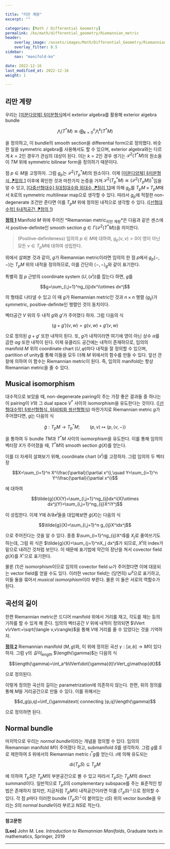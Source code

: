 ```yaml
---

title: "리만 계량"
excerpt: ""

categories: [Math / Differential Geometry]
permalink: /ko/math/differential_geometry/Riemannian_metric
header:
    overlay_image: /assets/images/Math/Differential_Geometry/Riemannian_metric.png
    overlay_filter: 0.5
sidebar: 
    nav: "manifold-ko"

date: 2022-12-16
last_modified_at: 2022-12-16
weight: 1

---
```


## 리만 계량

우리는 [\[미분다양체\] §미분형식](/ko/math/manifold/differential_forms)에서 exterior algebra를 활용해 exterior algebra bundle

$$\bigwedge\nolimits(T^\ast M)\cong\bigoplus_{k=0}^n\bigwedge\nolimits^k(T^\ast M)$$

을 정의하고, 이 bundle의 smooth section을 differential form으로 정의했다. 비슷한 일을 symmetric algebra를 사용해서도 할 수 있으며, exterior algebra와는 다르게 $k=2$인 경우가 관심의 대상이 된다. 이는 $k=2$인 경우 생기는 $\mathcal{S}^2(T^\ast M)$의 원소들이 $TM$ 위에 symmetric bilinear form을 정의하기 때문이다. 

점 $p\in M$을 고정하자. 그럼 $g_p$는 $\mathcal{S}^2(T^\ast_pM)$의 원소이다. 이제 [\[미분다양체\] §미분형식, ⁋정의 1](/ko/math/manifold/differential_forms#df1) 이후에 확인한 것과 마찬가지 논증을 거쳐 $\mathcal{S}^2(T^\ast_pM)\cong(\mathcal{S}^2(T_pM))^\ast$임을 알 수 있고, [\[다중선형대수\] §대칭대수와 외대수, ⁋정리 13](/ko/math/multilinear_algebra/symmetric_and_exterior_algebras#thm13)에 의해 $g_p$를 $T_pM\times T_pM$에서 $\mathbb{R}$로의 symmetric multilinear map으로 생각할 수 있다. 따라서 $g_p$에 적절한 non-degenerate 조건만 준다면 이를 $T_pM$ 위에 정의된 내적으로 생각할 수 있다. ([\[선형대수학\] §내적공간, ⁋정의 1](/ko/math/linear_algebra/inner_product_spaces))

<div class="definition" markdown="1">

<ins id="df1">**정의 1**</ins> Manifold $M$ 위에 주어진 *Riemannian metric<sub>리만 계량</sub>*은 다음과 같은 센스에서 positive-definite인 smooth section $g\in\Gamma(\mathcal{S}^2(T^\ast M))$을 의미한다.

> (Positive-definiteness) 임의의 $p\in M$에 대하여, $g_p(v,v)>0$이 영이 아닌 모든 $v\in T_pM$에 대하여 성립한다.

</div>

위에서 살펴본 것과 같이, $g$가 Riemannian metric이라면 임의의 한 점 $p$에서 $g_p(-,-)$는 $T_pM$ 위의 내적을 정의하므로, 이를 간단히 $\langle -,-\rangle_g$와 같이 표기한다. 

특별히 점 $p$ 근방의 coordinate system $(U,(x^i))$를 잡는다 하면, $g$를

$$g=\sum_{i,j=1}^ng_{ij}dx^i\otimes dx^j$$

의 형태로 나타낼 수 있고 이 때 $g$가 Riemannian metric인 것과 $n\times n$ 행렬 $(g_{ij})$가 symmetric, positive-definite인 행렬인 것이 동치이다.

벡터공간 $V$ 위의 두 내적 $g$와 $g'$가 주어졌다 하자. 그럼 다음의 식

$$(g+g')(v,w)=g(v,w)+g'(v,w)$$

으로 정의된 $g+g'$ 또한 내적이 된다. 또, $g$가 내적이라면 여기에 영이 아닌 상수 $\alpha$를 곱한 $\alpha g$ 또한 내적이 된다. 이제 유클리드 공간에는 내적이 존재하므로, 임의의 manifold $M$ 위의 coordinate chart $(U,\varphi)$마다 내적을 잘 정의할 수 있으며, partition of unity를 통해 이들을 모두 더해 $M$ 위에서의 함수를 만들 수 있다. 앞선 관찰에 의하여 이 함수는 Riemannian metric이 된다. 즉, 임의의 manifold는 항상 Riemannian metric을 줄 수 있다.

## Musical isomorphism

대수적으로 보았을 때, non-degenerate pairing이 주는 가장 좋은 결과들 중 하나는 이 pairing이 $V$와 그 dual space $V^\ast$ 사이의 isomorphism을 유도한다는 것이다. ([\[선형대수학\] §쌍선형형식, §§비퇴화 쌍선형형식](/ko/math/linear_algebra/bilinear_form#비퇴화-쌍선형형식)) 마찬가지로 Riemannian metric $g$가 주어졌다면, $g$는 다음의 식

$$\tilde{g}:T_pM\rightarrow T_p^\ast M;\qquad(p,v)\mapsto (p,\langle v,-\rangle)\tag{1}$$

을 통하여 두 bundle $TM$과 $T^\ast M$ 사이의 isomorphism을 유도한다. 이를 통해 임의의 벡터장 $X$가 주어졌을 때, $T^\ast M$의 smooth section $\tilde{g}(X)$를 얻는다.

이를 더 자세히 살펴보기 위해, coordinate chart $(x^i)$를 고정하자. 그럼 임의의 두 벡터장

$$X=\sum_{i=1}^n X^i\frac{\partial}{\partial x^i},\quad Y=\sum_{i=1}^n Y^i\frac{\partial}{\partial x^i}$$

에 대하여

$$\tilde{g}(X)(Y)=\sum_{i,j=1}^ng_{ij}dx^i(X)\otimes dx^j(Y)=\sum_{i,j=1}^ng_{ij}X^iY^j$$

이 성립한다. 이제 $Y$에 $\partial/\partial x^j$들을 대입해보면 $\tilde{g}(X)$는 다음의 식

$$\tilde{g}(X)=\sum_{i,j=1}^n g_{ij}X^idx^j$$

으로 주어진다는 것을 알 수 있다. 종종 $\sum_{i=1}^ng_{ij}X^i$를 $X_j$로 줄여쓰기도 하는데, 그럼 위 식은 $\tilde{g}(X)=\sum_{j=1}^nX_j dx^j$가 되므로, $X^i$의 index가 밑으로 내려간 것처럼 보인다. 이 때문에 표기법에 약간의 장난을 쳐서 covector field $\tilde{g}(X)$를 $X^\flat$으로 표기한다. 

물론 (1)은 isomorphism이므로 임의의 covector field $\omega$가 주어졌다면 이에 대응되는 vector field를 얻을 수도 있다. 이러한 vector field는 (당연히) $\omega^\sharp$으로 표기하고, 이들 둘을 묶어서 *musical isomorphism*이라 부른다. 물론 이 둘은 서로의 역함수가 된다.

## 곡선의 길이

한편 Riemannian metric은 드디어 manifold 위에서 거리를 재고, 각도를 재는 등의 기하를 할 수 있게 해 준다. 임의의 벡터공간 $V$ 위에 내적이 정의되면 $\lVert v\rVert:=\sqrt{\langle v,v\rangle}$을 통해 $V$에 거리를 줄 수 있었다는 것을 기억하자.

<div class="definition" markdown="1">

<ins id="df2">**정의 2**</ins> Riemannian manifold $(M,g)$와, 이 위에 정의된 곡선 $\gamma:[a,b]\rightarrow M$이 있다 하자. 그럼 $\gamma$의 *길이<sub>length</sub>* $\length(\gamma)$는 다음의 식

$$\length(\gamma)=\int_a^b\lVert\dot{\gamma}(t)\rVert_g\mathop{dt}$$

으로 정의된다.

</div>

이렇게 정의한 곡선의 길이는 parametrization에 의존하지 않는다. 한편, 위의 정의를 통해 $M$을 거리공간으로 만들 수 있다. 이를 위해서는

$$d_g(p,q)=\inf_{\gamma\text{ connecting }p,q}\length(\gamma)$$

으로 정의하면 된다.

## Normal bundle

마지막으로 우리는 *normal bundle*이라는 개념을 정의할 수 있다. 임의의 Riemannian manifold $M$이 주어졌다 하고, submanifold $S$를 생각하자. 그럼 $g$를 $S$로 제한하여 $S$ 위에서의 Riemannian metric $\iota^\ast g$를 얻는다. $\iota$에 의해 유도되는

$$d\iota(T_pS)\subseteq T_pM$$

에 의하여 $T_pS$은 $T_pM$의 부분공간으로 볼 수 있고 따라서 $T_pS$는 $T_pM$의 direct summand이다. 일반적으로 $T_pS$의 complementary subspace를 주는 표준적인 방법은 존재하지 않지만, 지금처럼 $T_pM$이 내적공간이라면 이를 $(T_pS)^\perp$으로 정의할 수 있다. 각 점 $p$마다 이러한 bundle $(T_pS)^\perp$이 붙어있는 $\iota(S)$ 위의 vector bundle을 우리는 $S$의 *normal bundle*이라 부르고 $NS$로 적는다.

---

**참고문헌**

**[Lee]** John M. Lee. *Introduction to Riemannian Manifolds*, Graduate texts in mathematics, Springer, 2019  

---